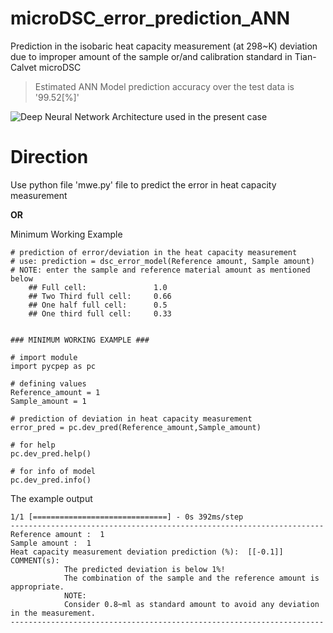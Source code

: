 # microDSC_error_prediction_ANN
Prediction in the isobaric heat capacity measurement (at 298~K) deviation due to improper amount of the sample or/and calibration standard in Tian-Calvet microDSC

> Estimated ANN Model prediction accuracy over the test data is '99.52[%]'

![Deep Neural Network Architecture used in the present case](dsc_ann.png)

# Direction
Use python file 'mwe.py' file to predict the error in heat capacity measurement

**OR**

Minimum Working Example

```python:
# prediction of error/deviation in the heat capacity measurement
# use: prediction = dsc_error_model(Reference amount, Sample amount)
# NOTE: enter the sample and reference material amount as mentioned below
    ## Full cell:               1.0 
    ## Two Third full cell:     0.66
    ## One half full cell:      0.5
    ## One third full cell:     0.33


### MINIMUM WORKING EXAMPLE ###

# import module
import pycpep as pc

# defining values
Reference_amount = 1
Sample_amount = 1

# prediction of deviation in heat capacity measurement
error_pred = pc.dev_pred(Reference_amount,Sample_amount)

# for help
pc.dev_pred.help()

# for info of model
pc.dev_pred.info()
```

The example output

```
1/1 [==============================] - 0s 392ms/step
----------------------------------------------------------------------
Reference amount :  1
Sample amount :  1
Heat capacity measurement deviation prediction (%):  [[-0.1]]
COMMENT(s):
            The predicted deviation is below 1%!
            The combination of the sample and the reference amount is appropriate.
            NOTE:
            Consider 0.8~ml as standard amount to avoid any deviation in the measurement.
----------------------------------------------------------------------
```